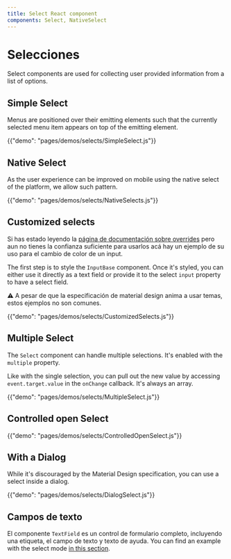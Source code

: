 ```yaml
---
title: Select React component
components: Select, NativeSelect
---
```

# Selecciones

<p class="description">Select components are used for collecting user provided information from a list of options.</p>

## Simple Select

Menus are positioned over their emitting elements such that the currently selected menu item appears on top of the emitting element.

{{"demo": "pages/demos/selects/SimpleSelect.js"}}

## Native Select

As the user experience can be improved on mobile using the native select of the platform, we allow such pattern.

{{"demo": "pages/demos/selects/NativeSelects.js"}}

## Customized selects

Si has estado leyendo la [página de documentación sobre overrides](/customization/overrides/) pero aun no tienes la confianza suficiente para usarlos acá hay un ejemplo de su uso para el cambio de color de un input.

The first step is to style the `InputBase` component. Once it's styled, you can either use it directly as a text field or provide it to the select `input` property to have a select field.

⚠️ A pesar de que la especificación de material design anima a usar temas, estos ejemplos no son comunes.

{{"demo": "pages/demos/selects/CustomizedSelects.js"}}

## Multiple Select

The `Select` component can handle multiple selections. It's enabled with the `multiple` property.

Like with the single selection, you can pull out the new value by accessing `event.target.value` in the `onChange` callback. It's always an array.

{{"demo": "pages/demos/selects/MultipleSelect.js"}}

## Controlled open Select

{{"demo": "pages/demos/selects/ControlledOpenSelect.js"}}

## With a Dialog

While it's discouraged by the Material Design specification, you can use a select inside a dialog.

{{"demo": "pages/demos/selects/DialogSelect.js"}}

## Campos de texto

El componente `TextField` es un control de formulario completo, incluyendo una etiqueta, el campo de texto y texto de ayuda. You can find an example with the select mode [in this section](/demos/text-fields/#textfield).